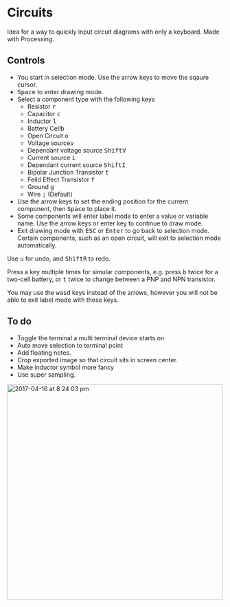# Circuits
Idea for a way to quickly input circuit diagrams with only a keyboard. Made with Processing.

## Controls
- You start in selection mode. Use the arrow keys to move the sqaure cursor.
- <kbd>Space</kbd> to enter drawing mode.
- Select a component type with the following keys
  - Resistor <kbd>r</kbd>
  - Capacitor <kbd>c</kbd>
  - Inductor <kbd>l</kbd>
  - Battery Cell<kbd>b</kbd>
  - Open Circuit <kbd>o</kbd>
  - Voltage source<kbd>v</kbd>
  - Dependant voltage source <kbd>Shift</kbd><kbd>V</kbd>
  - Current source <kbd>i</kbd>
  - Dependant current source <kbd>Shift</kbd><kbd>I</kbd>
  - Bipolar Junction Transistor <kbd>t</kbd>
  - Feild Effect Transistor <kbd>f</kbd>
  - Ground <kbd>g</kbd>
  - Wire <kbd>;</kbd> (Default)
- Use the arrow keys to set the ending position for the current component, then <kbd>Space</kbd> to place it.
- Some components will enter label mode to enter a value or variable name. Use the arrow keys or enter key to continue to draw mode.
- Exit drawing mode with <kbd>ESC</kbd> or <kbd>Enter</kbd> to go back to selection mode. Certain components, such as an open circuit, will exit to selection mode automatically.

Use <kbd>u</kbd> for undo, and <kbd>Shift</kbd><kbd>R</kbd> to redo.

Press a key multiple times for simular components, e.g. press <kbd>b</kbd> twice for a two-cell battery, or <kbd>t</kbd> twice to change between a PNP and NPN transistor.

You may use the <kbd>w</kbd><kbd>a</kbd><kbd>s</kbd><kbd>d</kbd> keys instead of the arrows, however you will not be able to exit label mode with these keys.

## To do
- Toggle the terminal a multi terminal device starts on
- Auto move selection to terminal point
- Add floating notes.
- Crop exported image so that circuit sits in screen center.
- Make inductor symbol more fancy
- Use super sampling.

<img width="502" alt="2017-04-16 at 8 24 03 pm" src="https://cloud.githubusercontent.com/assets/12654833/25069929/19e05b20-22e3-11e7-889d-64357f088005.png">
